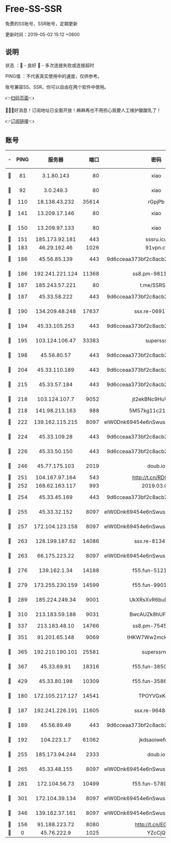 # Free-SS-SSR

免费的SS账号、SSR账号，定期更新

更新时间：2019-05-02 15:12 +0800

## 说明

状态     ：🙂 - 良好 🙁 - 多次连接失败或连接超时

PING值   ：不代表真实使用中的速度，仅供参考。

账号兼容SS、SSR，你可以自由在两个软件中使用。

👉[扫码页面](https://liesauer.github.io/Free-SS-SSR/)👈

🎉🎉🎉好消息！订阅地址已全面开放！麻麻再也不用担心我要人工维护酸酸乳了！

👉[订阅链接](https://www.liesauer.net/yogurt/subscribe?ACCESS_TOKEN=DAYxR3mMaZAsaqUb)👈

## 账号

|-|PING|服务器|端口|密码|加密方式|区域|
|:----:|:----:|:-----:|-----:|:----:|:----:|:----:|
|🙂|81|3.1.80.143|80|xiao|aes-128-ctr|SG|
|🙂|92|3.0.249.3|80|xiao|aes-128-ctr|SG|
|🙂|110|18.138.43.232|35614|rGpjPb|rc4-md5|SG|
|🙂|141|13.209.17.146|80|xiao|aes-128-ctr|KR|
|🙂|150|13.209.97.133|80|xiao|aes-128-ctr|KR|
|🙂|151|185.173.92.181|443|sssru.icu|rc4-md5|RU|
|🙂|183|46.29.162.46|1026|91vpn.cf|rc4-md5|RU|
|🙂|186|45.56.85.139|443|9d6cceaa373bf2c8acb22e60b6a58be6|aes-256-cfb|US|
|🙂|186|192.241.221.124|11368|ss8.pm-98115066|aes-256-cfb|US|
|🙂|187|185.243.57.221|80|t.me/SSRSUB|rc4-md5|US|
|🙂|187|45.33.58.222|443|9d6cceaa373bf2c8acb22e60b6a58be6|aes-256-cfb|US|
|🙂|190|134.209.48.248|17637|ssx.re-06917608|aes-256-cfb|US|
|🙂|194|45.33.105.253|443|9d6cceaa373bf2c8acb22e60b6a58be6|aes-256-cfb|US|
|🙂|195|103.124.106.47|33383|supersss|aes-256-cfb|US|
|🙂|198|45.56.80.57|443|9d6cceaa373bf2c8acb22e60b6a58be6|aes-256-cfb|US|
|🙂|204|45.33.110.189|443|9d6cceaa373bf2c8acb22e60b6a58be6|aes-256-cfb|US|
|🙂|215|45.33.57.184|443|9d6cceaa373bf2c8acb22e60b6a58be6|aes-256-cfb|US|
|🙂|218|103.124.107.7|9052|jt2ekBNc9HuVtm2a|aes-256-cfb|US|
|🙂|218|141.98.213.163|988|5M57kg11c214qDmK|chacha20|KR|
|🙂|222|139.162.115.215|8097|eIW0Dnk69454e6nSwuspv9DmS201tQ0D|aes-256-cfb|JP|
|🙂|224|45.33.109.28|443|9d6cceaa373bf2c8acb22e60b6a58be6|aes-256-cfb|US|
|🙂|226|45.33.50.150|443|9d6cceaa373bf2c8acb22e60b6a58be6|aes-256-cfb|US|
|🙂|246|45.77.175.103|2019|doub.io|aes-128-ctr|SG|
|🙂|251|104.167.97.164|543|http://t.cn/RD0D7sx|rc4-md5|CA|
|🙂|252|168.62.163.117|993|2019.03.07|rc4-md5|US|
|🙂|254|45.33.45.169|443|9d6cceaa373bf2c8acb22e60b6a58be6|aes-256-cfb|US|
|🙂|255|45.33.32.152|8097|eIW0Dnk69454e6nSwuspv9DmS201tQ0D|aes-256-cfb|US|
|🙂|257|172.104.123.158|8097|eIW0Dnk69454e6nSwuspv9DmS201tQ0D|aes-256-cfb|JP|
|🙂|263|128.199.187.62|14086|ssx.re-81347368|aes-256-cfb|SG|
|🙂|263|66.175.223.22|8097|eIW0Dnk69454e6nSwuspv9DmS201tQ0D|aes-256-cfb|US|
|🙂|276|139.162.1.34|14188|f55.fun-51210525|aes-256-cfb|SG|
|🙂|279|173.255.230.159|14599|f55.fun-99011650|aes-256-cfb|US|
|🙂|289|185.224.249.34|9001|UkXRsXvR6buDMG2Y|aes-256-cfb|RU|
|🙂|310|213.183.59.188|9031|BwcAUZk8hUFAkDGN|aes-256-cfb|NL|
|🙂|337|213.183.48.10|14766|ss8.pm-75455762|rc4-md5|RU|
|🙂|351|91.201.65.148|9069|tHKW7Ww2mck9CHQG|aes-256-cfb|IT|
|🙂|365|192.210.190.101|25581|superssrnet|aes-256-cfb|US|
|🙂|367|45.33.69.91|18316|f55.fun-38501947|aes-256-cfb|US|
|🙂|429|45.33.80.198|10309|f55.fun-35868660|aes-256-cfb|US|
|🙂|180|172.105.217.127|14541|TPOYVGxKglpi|aes-256-cfb|JP|
|🙂|187|192.241.226.191|11605|ssx.re-96484327|aes-256-cfb|US|
|🙂|189|45.56.89.49|443|9d6cceaa373bf2c8acb22e60b6a58be6|aes-256-cfb|US|
|🙂|192|104.223.1.7|61062|jkdsaoiwefdsa|aes-256-cfb|US|
|🙂|255|185.173.94.244|2333|doub.io|aes-128-ctr|RU|
|🙂|265|45.33.48.155|8097|eIW0Dnk69454e6nSwuspv9DmS201tQ0D|aes-256-cfb|US|
|🙂|281|172.104.56.73|10499|f55.fun-57898678|aes-256-cfb|SG|
|🙂|301|172.104.39.134|8097|eIW0Dnk69454e6nSwuspv9DmS201tQ0D|aes-256-cfb|SG|
|🙂|346|139.162.37.161|8097|eIW0Dnk69454e6nSwuspv9DmS201tQ0D|aes-256-cfb|SG|
|🙁|156|91.188.223.72|8080|http://t.cn/EGJIyrl|rc4-md5|RU|
|🙁|0|45.76.222.9|1025|YZcCjQ|rc4-md5|JP|
